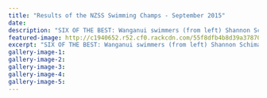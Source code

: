 ```yaml
---
title: "Results of the NZSS Swimming Champs - September 2015"
date: 
description: "SIX OF THE BEST: Wanganui swimmers (from left) Shannon Schimanski (WCS), Grace Hogan, Alex Forlong, Sarya Lower, Jaimee Bridger, Merle Goepfert (all WHS) made their presence felt at the NZSS Swimming."
featured-image: http://c1940652.r52.cf0.rackcdn.com/55f8dfb4b8d39a37870008ca/NZSS-Champs-in-Hamilton-Sept-2015.jpg
excerpt: "SIX OF THE BEST: Wanganui swimmers (from left) Shannon Schimanski (WCS), Grace Hogan, Alex Forlong, Sarya Lower, Jaimee Bridger, Merle Goepfert (all WHS) made their presence felt at the New Zealand Secondary Schools Swimming Championships in Hamilton at the weekend."
gallery-image-1: 
gallery-image-2: 
gallery-image-3: 
gallery-image-4: 
gallery-image-5: 
---
```

